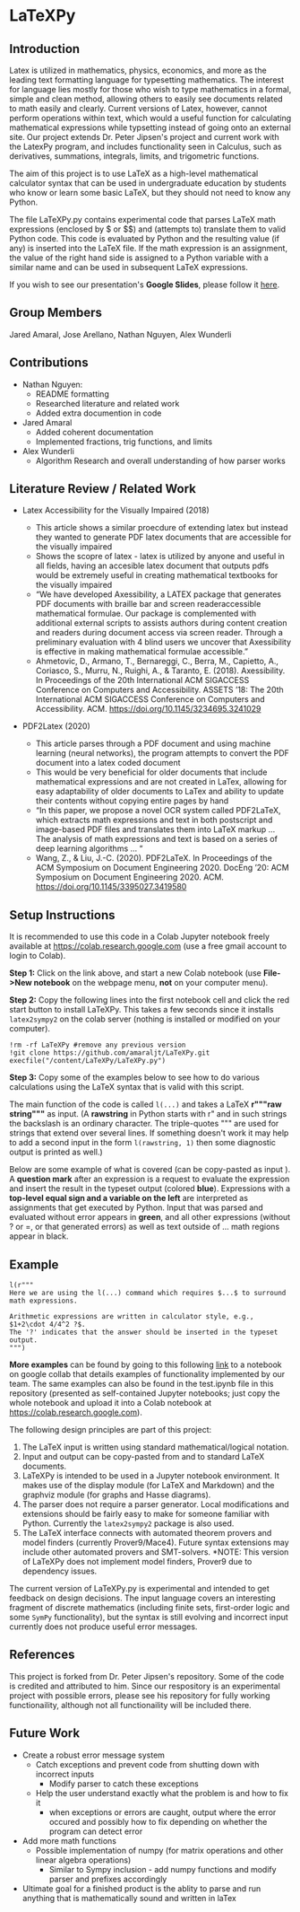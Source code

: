 # LaTeXPy

## Introduction
Latex is utilized in mathematics, physics, economics, and more as the leading text formatting language for typesetting mathematics. The interest for language lies mostly for those who wish to type mathematics in a formal, simple and clean method, allowing others to easily see documents related to math easily and clearly. Current versions of Latex, however, cannot perform operations within text, which would a useful function for calculating mathematical expressions while typsetting instead of going onto an external site. Our project extends Dr. Peter Jipsen's project and current work with the LatexPy program, and includes functionality seen in Calculus, such as derivatives, summations, integrals, limits, and trigometric functions. 

The aim of this project is to use LaTeX as a high-level mathematical calculator syntax 
that can be used in undergraduate education by students who know or learn some basic LaTeX, 
but they should not need to know any Python.

The file LaTeXPy.py contains experimental code that parses LaTeX math expressions (enclosed 
by $ or $$) and (attempts to) translate them to valid Python code. This code is evaluated by 
Python and the resulting value (if any) is inserted into the LaTeX file. If the math expression
is an assignment, the value of the right hand side is assigned to a Python variable with
a similar name and can be used in subsequent LaTeX expressions.

If you wish to see our presentation's **Google Slides**, please follow it [here](https://docs.google.com/presentation/d/1NYcR6Po-vqJWPNR_UdUPZKJZrQKUf4SI_xwPwBoXS4s/edit?usp=sharing). 

## Group Members
Jared Amaral, Jose Arellano, Nathan Nguyen, Alex Wunderli

## Contributions
- Nathan Nguyen: 
  * README formatting
  * Researched literature and related work
  * Added extra documention in code
- Jared Amaral
  * Added coherent documentation
  * Implemented fractions, trig functions, and limits
- Alex Wunderli
  * Algorithm Research and overall understanding of how parser works

## Literature Review / Related Work
* Latex Accessibility for the Visually Impaired (2018)
    - This article shows a similar proecdure of extending latex but instead they wanted to generate PDF latex documents that are accessible for the visually impaired
    - Shows the scopre of latex - latex is utilized by anyone and useful in all fields, having an accesible latex document that outputs pdfs would be extremely useful in creating mathematical textbooks for the visually impaired
    - “We have developed Axessibility, a LATEX package that generates PDF documents with braille bar and screen readeraccessible mathematical formulae. Our package is complemented with additional external scripts to assists authors during content creation and readers during document access via screen reader. Through a preliminary evaluation with 4 blind users we uncover that Axessibility is effective in making mathematical formulae accessible.”
    - Ahmetovic, D., Armano, T., Bernareggi, C., Berra, M., Capietto, A., Coriasco, S., Murru, N., Ruighi, A., & Taranto, E. (2018). Axessibility. In Proceedings of the 20th International ACM SIGACCESS Conference on Computers and Accessibility. ASSETS ’18: The 20th International ACM SIGACCESS Conference on Computers and Accessibility. ACM. https://doi.org/10.1145/3234695.3241029

* PDF2Latex (2020)
    - This article parses through a PDF document and using machine learning (neural networks), the program attempts to convert the PDF document into a latex coded document
    - This would be very beneficial for older documents that include mathematical expressions and are not created in LaTex, allowing for easy adaptability of older documents to LaTex and ability to update their contents without copying entire pages by hand
    - “In this paper, we propose a novel OCR system called PDF2LaTeX, which extracts math expressions and text in both postscript and image-based PDF files and translates them into LaTeX markup … The analysis of math expressions and text is based on a series of deep learning algorithms … “
    - Wang, Z., & Liu, J.-C. (2020). PDF2LaTeX. In Proceedings of the ACM Symposium on Document Engineering 2020. DocEng ’20: ACM Symposium on Document Engineering 2020. ACM. https://doi.org/10.1145/3395027.3419580



## Setup Instructions
It is recommended to use this code in a Colab Jupyter notebook freely available at 
https://colab.research.google.com (use a free gmail account to login to Colab).

**Step 1:** Click on the link above, and start a new Colab notebook (use **File->New notebook** on the webpage menu, **not** on your computer menu).

**Step 2:** Copy the following lines into the first notebook cell and click the red start button to install LaTeXPy. This takes a few seconds since it installs `latex2sympy2` on the colab server (nothing is installed or modified on your computer).
```
!rm -rf LaTeXPy #remove any previous version
!git clone https://github.com/amaraljt/LaTeXPy.git
execfile("/content/LaTeXPy/LaTeXPy.py")
```
**Step 3:** Copy some of the examples below to see how to do various calculations using the LaTeX syntax that is valid with this script.

The main function of the code is called `l(...)` and takes a LaTeX **r"""raw string"""** as input. (A **rawstring** in Python starts with r" and in such strings the backslash is an ordinary character. The triple-quotes """ are used for strings that extend over several lines. If something doesn't work it may help to add a second input in the form `l(rawstring, 1)` then some diagnostic output is printed as well.)

Below are some example of what is covered (can be copy-pasted as input ). A **question mark** after an expression is a request to evaluate the expression and insert the result in the typeset output (colored **blue**). Expressions with a **top-level equal sign and a variable on the left** are interpreted as assignments that get executed by Python. Input that was parsed and evaluated without error appears in **green**, and all other expressions (without ? or =, or that generated errors) as well as text outside of $...$ math regions appear in black.

## Example
```
l(r"""
Here we are using the l(...) command which requires $...$ to surround math expressions.

Arithmetic expressions are written in calculator style, e.g., $1+2\cdot 4/4^2 ?$. 
The '?' indicates that the answer should be inserted in the typeset output.
""")
```

**More examples** can be found by going to this following [link](https://colab.research.google.com/drive/1Ngd4wNIEkw5jjAjwxavwV5PybXkWFRb0?usp=sharing) to a notebook on google collab that details examples of functionality implemented by our team. The same examples can also be found in the test.ipynb file in this repository (presented as self-contained Jupyter notebooks; just copy the whole notebook and upload it into a Colab notebook at https://colab.research.google.com).


The following design principles are part of this project:

1. The LaTeX input is written using standard mathematical/logical notation.
2. Input and output can be copy-pasted from and to standard LaTeX documents.
3. LaTeXPy is intended to be used in a Jupyter notebook environment. It makes use of the display module (for LaTeX and Markdown) and the graphviz module (for graphs and Hasse diagrams).
4. The parser does not require a parser generator. Local modifications and extensions should be fairly easy to make for someone familiar with Python. Currently the `latex2sympy2` package is also used.
5. The LaTeX interface connects with automated theorem provers and model finders (currently Prover9/Mace4). Future syntax extensions may include other automated provers and SMT-solvers. *NOTE: This version of LaTeXPy does not implement model finders, Prover9 due to dependency issues.

The current version of LaTeXPy.py is experimental and intended to get feedback on design decisions.
The input language covers an interesting fragment of discrete mathematics (including finite sets, first-order logic and some `SymPy` functionality), but the syntax is still evolving and incorrect input currently does not 
produce useful error messages.

## References
This project is forked from Dr. Peter Jipsen's repository. Some of the code is credited and attributed to him. Since our respository is an experimental project with possible errors, please see his repository for fully working functionaility, although not all functionaility will be included there.

## Future Work
* Create a robust error message system
    - Catch exceptions and prevent code from shutting down with incorrect inputs
       * Modify parser to catch these exceptions
    - Help the user understand exactly what the problem is and how to fix it
        * when exceptions or errors are caught, output where the error occured and possibly how to fix depending on whether the program can detect error
* Add more math functions
    - Possible implementation of numpy (for matrix operations and other linear algebra operations)
       * Similar to Sympy inclusion - add numpy functions and modify parser and prefixes accordingly 
* Ultimate goal for a finished product is the ablity to parse and run anything that is mathematically sound and written in laTex 

